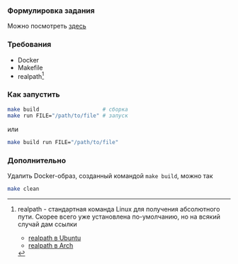 ### Формулировка задания
Можно посмотреть [здесь](TASK.md)

### Требования
- Docker
- Makefile
- realpath[^1]

### Как запустить
```sh
make build                    # сборка
make run FILE="/path/to/file" # запуск
```
или
```sh
make build run FILE="/path/to/file"
```

### Дополнительно
Удалить Docker-образ, созданный командой ```make build```, можно так
```sh
make clean
```


[^1]: realpath - стандартная команда Linux для получения абсолютного пути.
    Скорее всего уже установлена по-умолчанию, но на всякий случай дам ссылки
    - [realpath в Ubuntu](https://manpages.ubuntu.com/manpages/trusty/en/man1/realpath.1.html)
    - [realpath в Arch](https://man.archlinux.org/man/realpath.1.en)
